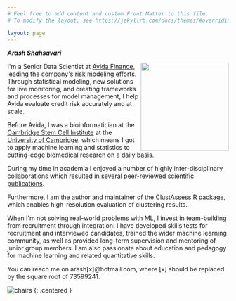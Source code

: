 ```yaml
---
# Feel free to add content and custom Front Matter to this file.
# To modify the layout, see https://jekyllrb.com/docs/themes/#overriding-theme-defaults

layout: page
---
```



**_Arash Shahsavari_**

<img style="float: right;" src="/images/about/head.jpg" width="200">

I'm a Senior Data Scientist at [Avida Finance](https://www.avidafinance.com/en/start/), leading the company's risk modeling efforts. Through statistical modeling, new solutions for live monitoring, and creating frameworks and processes for model management, I help Avida evaluate credit risk accurately and at scale.

Before Avida, I was a bioinformatician at the [Cambridge Stem Cell Institute](https://www.stemcells.cam.ac.uk/) at the [University of Cambridge](https://www.cam.ac.uk/), which means I got to apply machine learning and statistics to cutting-edge biomedical research on a daily basis.

During my time in academia I enjoyed a number of highly inter-disciplinary collaborations which resulted in [several peer-reviewed scientific publications](https://scholar.google.com/citations?hl=en&user=Q_iGdrkAAAAJ&view_op=list_works&sortby=pubdate).

Furthermore, I am the author and maintainer of the [ClustAssess R package](https://github.com/Core-Bioinformatics/ClustAssess), which enables high-resolution evaluation of clustering results.

When I'm not solving real-world problems with ML, I invest in team-building from recruitment through integration: I have developed skills tests for recruitment and interviewed candidates, trained the wider machine learning community, as well as provided long-term supervision and mentoring of junior group members. I am also passionate about education and pedagogy for machine learning and related quantitative skills.

You can reach me on arash[x]@hotmail.com, where [x] should be replaced by the square root of 73599241.

![chairs](/images/about/chairs.jpg)
{: .centered }
